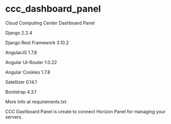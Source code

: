 # ccc_dashboard_panel
Cloud Computing Center Dashboard Panel

Django 2.2.4

Django Rest Framework 3.10.2

AngularJS 1.7.8

Angular UI-Router 1.0.22

Angular Cookies 1.7.8

Satellizer 0.14.1

Bootstrap 4.3.1

More Info at requirements.txt

CCC Dashboard Panel is create to connect Horizon Panel for managing your servers.
